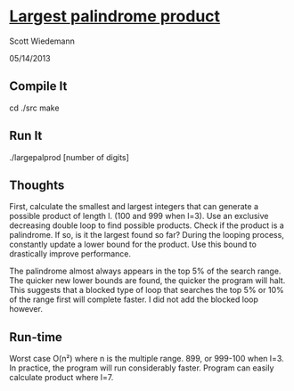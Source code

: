 # [Largest palindrome product](http://projecteuler.net/problem=4)
Scott Wiedemann

05/14/2013

## Compile It
cd ./src
make


## Run It
./largepalprod [number of digits]


## Thoughts
First, calculate the smallest and largest integers that can generate a possible product of length l.  (100 and 999 when l=3).  Use an exclusive decreasing double loop to find possible products.  Check if the product is a palindrome.  If so, is it the largest found so far?  During the looping process, constantly update a lower bound for the product.  Use this bound to drastically improve performance.

The palindrome almost always appears in the top 5% of the search range.  The quicker new lower bounds are found, the quicker the program will halt.  This suggests that a blocked type of loop that searches the top 5% or 10% of the range first will complete faster.  I did not add the blocked loop however.


## Run-time
Worst case O(n²) where n is the multiple range. 899, or 999-100 when l=3.  In practice, the program will run considerably faster.  Program can easily calculate product where l=7.
